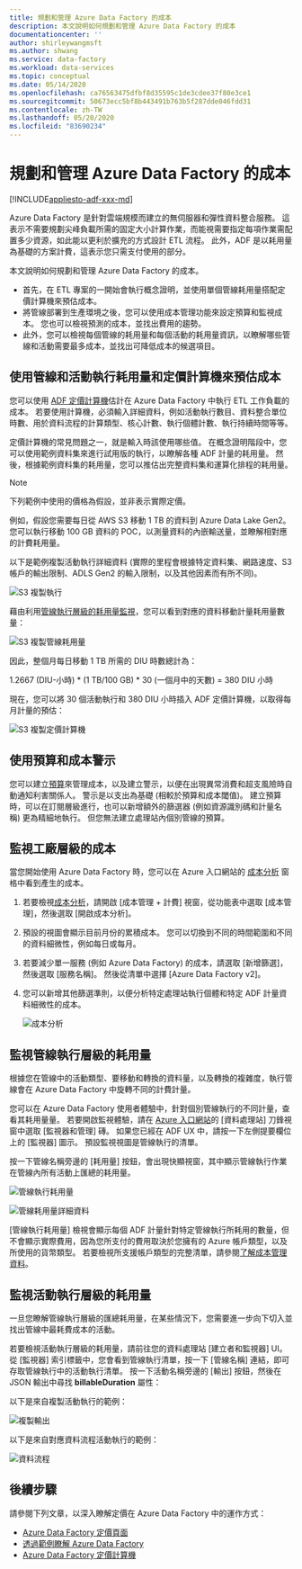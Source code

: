```yaml
---
title: 規劃和管理 Azure Data Factory 的成本
description: 本文說明如何規劃和管理 Azure Data Factory 的成本
documentationcenter: ''
author: shirleywangmsft
ms.author: shwang
ms.service: data-factory
ms.workload: data-services
ms.topic: conceptual
ms.date: 05/14/2020
ms.openlocfilehash: ca76563475dfbf8d35595c1de3cdee37f80e3ce1
ms.sourcegitcommit: 50673ecc5bf8b443491b763b5f287dde046fdd31
ms.contentlocale: zh-TW
ms.lasthandoff: 05/20/2020
ms.locfileid: "83690234"
---
```

# <a name="plan-and-manage-costs-for-azure-data-factory"></a>規劃和管理 Azure Data Factory 的成本

[!INCLUDE[appliesto-adf-xxx-md](includes/appliesto-adf-xxx-md.md)]

Azure Data Factory 是針對雲端規模而建立的無伺服器和彈性資料整合服務。  這表示不需要規劃尖峰負載所需的固定大小計算作業，而能視需要指定每項作業需配置多少資源，如此能以更利於擴充的方式設計 ETL 流程。 此外，ADF 是以耗用量為基礎的方案計費，這表示您只需支付使用的部分。

本文說明如何規劃和管理 Azure Data Factory 的成本。

*   首先，在 ETL 專案的一開始會執行概念證明，並使用單個管線耗用量搭配定價計算機來預估成本。
*   將管線部署到生產環境之後，您可以使用成本管理功能來設定預算和監視成本。 您也可以檢視預測的成本，並找出費用的趨勢。
*   此外，您可以檢視每個管線的耗用量和每個活動的耗用量資訊，以瞭解哪些管線和活動需要最多成本，並找出可降低成本的候選項目。

## <a name="estimate-costs-using-pipeline-and-activity-run-consumption-and-pricing-calculator"></a>使用管線和活動執行耗用量和定價計算機來預估成本

您可以使用 [ADF 定價計算機](https://azure.microsoft.com/pricing/calculator/?service=data-factory)估計在 Azure Data Factory 中執行 ETL 工作負載的成本。  若要使用計算機，必須輸入詳細資料，例如活動執行數目、資料整合單位時數、用於資料流程的計算類型、核心計數、執行個體計數、執行持續時間等等。

定價計算機的常見問題之一，就是輸入時該使用哪些值。  在概念證明階段中，您可以使用範例資料集來進行試用版的執行，以瞭解各種 ADF 計量的耗用量。  然後，根據範例資料集的耗用量，您可以推估出完整資料集和運算化排程的耗用量。

> [!NOTE]
> 下列範例中使用的價格為假設，並非表示實際定價。

例如，假設您需要每日從 AWS S3 移動 1 TB 的資料到 Azure Data Lake Gen2。  您可以執行移動 100 GB 資料的 POC，以測量資料的內嵌輸送量，並瞭解相對應的計費耗用量。

以下是範例複製活動執行詳細資料 (實際的里程會根據特定資料集、網路速度、S3 帳戶的輸出限制、ADLS Gen2 的輸入限制，以及其他因素而有所不同)。

![S3 複製執行](media/plan-manage-costs/s3-copy-run-details.png)

藉由利用[管線執行層級的耗用量監視](#monitor-consumption-at-pipeline-run-level)，您可以看到對應的資料移動計量耗用量數量：

![S3 複製管線耗用量](media/plan-manage-costs/s3-copy-pipeline-consumption.png)

因此，整個月每日移動 1 TB 所需的 DIU 時數總計為：

1.2667 (DIU-小時) * (1 TB/100 GB) * 30 (一個月中的天數) = 380 DIU 小時

現在，您可以將 30 個活動執行和 380 DIU 小時插入 ADF 定價計算機，以取得每月計量的預估：

![S3 複製定價計算機](media/plan-manage-costs/s3-copy-pricing-calculator.png)

## <a name="use-budgets-and-cost-alerts"></a>使用預算和成本警示

您可以建立[預算](https://docs.microsoft.com/azure/cost-management/tutorial-acm-create-budgets)來管理成本，以及建立警示，以便在出現異常消費和超支風險時自動通知利害關係人。  警示是以支出為基礎 (相較於預算和成本閾值)。  建立預算時，可以在訂閱層級進行，也可以新增額外的篩選器 (例如資源識別碼和計量名稱) 更為精細地執行。  但您無法建立處理站內個別管線的預算。

## <a name="monitor-costs-at-factory-level"></a>監視工廠層級的成本

當您開始使用 Azure Data Factory 時，您可以在 Azure 入口網站的 [成本分析](https://docs.microsoft.com/azure/cost-management/quick-acm-cost-analysis) 窗格中看到產生的成本。

1. 若要檢視[成本分析](https://docs.microsoft.com/azure/cost-management/quick-acm-cost-analysis)，請開啟 [成本管理 + 計費] 視窗，從功能表中選取 [成本管理]，然後選取 [開啟成本分析]。
2. 預設的視圖會顯示目前月份的累積成本。  您可以切換到不同的時間範圍和不同的資料細微性，例如每日或每月。
3. 若要減少單一服務 (例如 Azure Data Factory) 的成本，請選取 [新增篩選]，然後選取 [服務名稱]。  然後從清單中選擇 [Azure Data Factory v2]。
4. 您可以新增其他篩選準則，以便分析特定處理站執行個體和特定 ADF 計量資料細微性的成本。

   ![成本分析](media/plan-manage-costs/cost-analysis.png)

## <a name="monitor-consumption-at-pipeline-run-level"></a>監視管線執行層級的耗用量

根據您在管線中的活動類型、要移動和轉換的資料量，以及轉換的複雜度，執行管線會在 Azure Data Factory 中旋轉不同的計費計量。

您可以在 Azure Data Factory 使用者體驗中，針對個別管線執行的不同計量，查看其耗用量量。 若要開啟監視體驗，請在 [Azure 入口網站](https://portal.azure.com/)的 [資料處理站] 刀鋒視窗中選取 [監視器和管理] 磚。 如果您已經在 ADF UX 中，請按一下左側提要欄位上的 [監視器] 圖示。 預設監視視圖是管線執行的清單。

按一下管線名稱旁邊的 [耗用量] 按鈕，會出現快顯視窗，其中顯示管線執行作業在管線內所有活動上匯總的耗用量。

![管線執行耗用量](media/plan-manage-costs/pipeline-run-consumption.png)

![管線耗用量詳細資料](media/plan-manage-costs/pipeline-consumption-details.png)

[管線執行耗用量] 檢視會顯示每個 ADF 計量針對特定管線執行所耗用的數量，但不會顯示實際費用，因為您所支付的費用取決於您擁有的 Azure 帳戶類型，以及所使用的貨幣類型。  若要檢視所支援帳戶類型的完整清單，請參閱[了解成本管理資料](https://docs.microsoft.com/azure/cost-management-billing/costs/understand-cost-mgt-data)。

## <a name="monitor-consumption-at-activity-run-level"></a>監視活動執行層級的耗用量
一旦您瞭解管線執行層級的匯總耗用量，在某些情況下，您需要進一步向下切入並找出管線中最耗費成本的活動。

若要檢視活動執行層級的耗用量，請前往您的資料處理站 [建立者和監視器] UI。 從 [監視器] 索引標籤中，您會看到管線執行清單，按一下 [管線名稱] 連結，即可存取管線執行中的活動執行清單。  按一下活動名稱旁邊的 [輸出] 按鈕，然後在 JSON 輸出中尋找 **billableDuration** 屬性：

以下是來自複製活動執行的範例：

![複製輸出](media/plan-manage-costs/copy-output.png)

以下是來自對應資料流程活動執行的範例：

![資料流程](media/plan-manage-costs/dataflow-output.png)

## <a name="next-steps"></a>後續步驟

請參閱下列文章，以深入瞭解定價在 Azure Data Factory 中的運作方式：

- [Azure Data Factory 定價頁面](https://azure.microsoft.com/pricing/details/data-factory/ssis/)
- [透過範例瞭解 Azure Data Factory](https://docs.microsoft.com/azure/data-factory/pricing-concepts)
- [Azure Data Factory 定價計算機](https://azure.microsoft.com/pricing/calculator/?service=data-factory)
